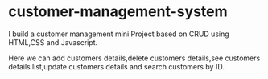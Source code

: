 # customer-management-system
I build a customer management mini Project based on CRUD using HTML,CSS and Javascript.

Here we can add customers details,delete customers details,see customers details list,update customers details and search customers by ID.